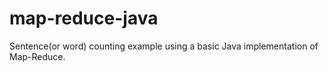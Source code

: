 # map-reduce-java
Sentence(or word) counting example using a basic Java implementation of Map-Reduce. 
